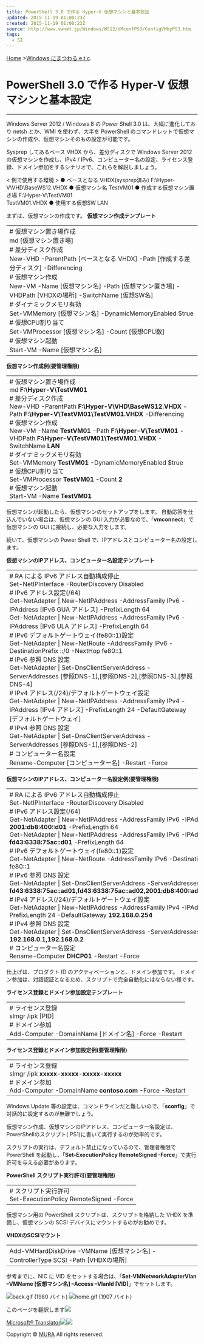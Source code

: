 ```yaml
---
title: PowerShell 3.0 で作る Hyper-V 仮想マシンと基本設定
updated: 2015-11-19 01:00:23Z
created: 2015-11-19 01:00:23Z
source: http://www.vwnet.jp/Windows/WS12/VMconfPS3/ConfigVMbyPS3.htm
tags:
  - SI
---
```


[Home](http://www.vwnet.jp/) >[Windows にまつわる e.t.c](http://www.vwnet.jp/Windows/etc.asp).

# PowerShell 3.0 で作る Hyper-V 仮想マシンと基本設定

* * *

Windows Server 2012 / Windows 8 の Power Shell 3.0 は、大幅に進化しており netsh とか、WMI を使わず、大半を PowerShell のコマンドレットで仮想マシンの作成や、仮想マシンそのもの設定が可能です。

Sysprep してあるベース VHDX から、差分ディスクで Windows Server 2012 の仮想マシンを作成し、IPv4 / IPv6、コンピューター名の設定、ライセンス登録、ドメイン参加をするシナリオで、これらを解説しましょう。

< 例で使用する環境 >
● ベースとなる VHDX(sysprep済み)
F:\Hyper-V\VHD\BaseWS12.VHDX
● 仮想マシン名
TestVM01
● 作成する仮想マシン置き場
F:\Hyper-V\TestVM01\
TestVM01.VHDX
● 使用する仮想SW
LAN

まずは、仮想マシンの作成です。
**仮想マシン作成テンプレート**

|     |
| --- |
| # 仮想マシン置き場作成<br>md [仮想マシン置き場]<br># 差分ディスク作成<br>New-VHD -ParentPath [ベースとなる VHDX] -Path [作成する差分ディスク] -Differencing<br># 仮想マシン作成<br>New-VM -Name [仮想マシン名] -Path [仮想マシン置き場] -VHDPath [VHDXの場所] -SwitchName [仮想SW名]<br># ダイナミックメモリ有効<br>Set-VMMemory [仮想マシン名] -DynamicMemoryEnabled $true<br># 仮想CPU割り当て<br>Set-VMProcessor [仮想マシン名] -Count [仮想CPU数]<br># 仮想マシン起動<br>Start-VM -Name [仮想マシン名] |

**仮想マシン作成例(要管理権限)**

|     |
| --- |
| # 仮想マシン置き場作成<br>md **F:\Hyper-V\TestVM01<br>**# 差分ディスク作成<br>New-VHD -ParentPath **F:\Hyper-V\VHD\BaseWS12.VHDX** -Path **F:\Hyper-V\TestVM01\TestVM01.VHDX** -Differencing<br># 仮想マシン作成<br>New-VM -Name **TestVM01** -Path **F:\Hyper-V\TestVM01** -VHDPath **F:\Hyper-V\TestVM01\TestVM01.VHDX** -SwitchName **LAN<br>**# ダイナミックメモリ有効<br>Set-VMMemory **TestVM01** -DynamicMemoryEnabled $true<br># 仮想CPU割り当て<br>Set-VMProcessor **TestVM01** -Count **2<br>**# 仮想マシン起動<br>Start-VM -Name **TestVM01** |

仮想マシンが起動したら、仮想マシンのセットアップをします。
自動応答を仕込んでいない場合は、仮想マシンの GUI 入力が必要なので、「**vmconnect**」で仮想マシンの GUI に接続し、必要な入力をします。

続いて、仮想マシンの Power Shell で、IPアドレスとコンピューター名の設定します。

**仮想マシンのIPアドレス、コンピューター名設定テンプレート**

|     |
| --- |
| # RA による IPv6 アドレス自動構成停止<br>Set-NetIPInterface -RouterDiscovery Disabled<br># IPv6 アドレス設定(/64)<br>Get-NetAdapter \| New-NetIPAddress -AddressFamily IPv6 -IPAddress [IPv6 GUA アドレス] -PrefixLength 64<br>Get-NetAdapter \| New-NetIPAddress -AddressFamily IPv6 -IPAddress [IPv6 ULA アドレス] -PrefixLength 64<br># IPv6 デフォルトゲートウェイ(fe80::1)設定<br>Get-NetAdapter \| New-NetRoute -AddressFamily IPv6 -DestinationPrefix ::/0 -NextHop fe80::1<br># IPv6 参照 DNS 設定<br>Get-NetAdapter \| Set-DnsClientServerAddress -ServerAddresses [参照DNS-1],[参照DNS-2],[参照DNS-3],[参照DNS-4]<br># IPv4 アドレス(/24)/デフォルトゲートウェイ設定<br>Get-NetAdapter \| New-NetIPAddress -AddressFamily IPv4 -IPAddress [IPv4 アドレス] -PrefixLength 24 -DefaultGateway [デフォルトゲートウェイ]<br># IPv4 参照 DNS 設定<br>Get-NetAdapter \| Set-DnsClientServerAddress -ServerAddresses [参照DNS-1],[参照DNS-2]<br># コンピューター名設定<br>Rename-Computer [コンピューター名] -Restart -Force |

**仮想マシンのIPアドレス、コンピューター名設定例(要管理権限)**

|     |
| --- |
| # RA による IPv6 アドレス自動構成停止<br>Set-NetIPInterface -RouterDiscovery Disabled<br># IPv6 アドレス設定(/64)<br>Get-NetAdapter \| New-NetIPAddress -AddressFamily IPv6 -IPAddress **2001:db8:400::d01** -PrefixLength 64<br>Get-NetAdapter \| New-NetIPAddress -AddressFamily IPv6 -IPAddress **fd43:6338:75ac::d01** -PrefixLength 64<br># IPv6 デフォルトゲートウェイ(fe80::1)設定<br>Get-NetAdapter \| New-NetRoute -AddressFamily IPv6 -DestinationPrefix ::/0 -NextHop fe80::1<br># IPv6 参照 DNS 設定<br>Get-NetAdapter \| Set-DnsClientServerAddress -ServerAddresses **fd43:6338:75ac::ad01,fd43:6338:75ac::ad02,2001:db8:400::ad01,2001:db8:400::ad02**<br># IPv4 アドレス(/24)/デフォルトゲートウェイ設定<br>Get-NetAdapter \| New-NetIPAddress -AddressFamily IPv4 -IPAddress **192.168.0.10** -PrefixLength 24 -DefaultGateway **192.168.0.254**<br># IPv4 参照 DNS 設定<br>Get-NetAdapter \| Set-DnsClientServerAddress -ServerAddresses **192.168.0.1,192.168.0.2**<br># コンピューター名設定<br>Rename-Computer **DHCP01** -Restart -Force |

仕上げは、プロダクト ID のアクティベーションと、ドメイン参加です。
ドメイン参加は、対話認証となるため、スクリプトで完全自動化にはならない様です。

**ライセンス登録とドメイン参加設定テンプレート**

|     |
| --- |
| # ライセンス登録<br>slmgr /ipk [PID]<br># ドメイン参加<br>Add-Computer -DomainName [ドメイン名] -Force -Restart |

**ライセンス登録とドメイン参加設定例(要管理権限)**

|     |
| --- |
| # ライセンス登録<br>slmgr /ipk **xxxxx-xxxxx-xxxxx-xxxxx**<br># ドメイン参加<br>Add-Computer -DomainName **contoso.com** -Force -Restart |

Windows Update 等の設定は、コマンドラインだと難しいので、「**sconfig**」で対話的に設定するのが無難でしょう。

仮想マシン作成、仮想マシンのIPアドレス、コンピューター名設定は、PowerShellのスクリプト(.PS1)に書いて実行するのが効率的です。

スクリプトの実行は、デフォルト禁止になっているので、管理者権限で PowerShell を起動し、「**Set-ExecutionPolicy RemoteSigned -Force**」で実行許可を与える必要があります。

**PowerShell スクリプト実行許可(要管理権限)**

|     |
| --- |
| # スクリプト実行許可<br>Set-ExecutionPolicy RemoteSigned -Force |

仮想マシン用の PowerShell スクリプトは、スクリプトを格納した VHDX を準備し、仮想マシンの SCSI デバイスにマウントするのがお勧めです。

**VHDXのSCSIマウント**

|     |
| --- |
| Add-VMHardDiskDrive -VMName [仮想マシン名] -ControllerType SCSI -Path [VHDXの場所] |

参考までに、NIC に VID をセットする場合は、「**Set-VMNetworkAdapterVlan –VMName [仮想マシン名] –Access –VlanId [VID]**」でセットします。

![back.gif (1980 バイト)](../_resources/back.gif)
 ![home.gif (1907 バイト)](../_resources/home.gif)

このページを翻訳します[![](../_resources/d16013998ddf5d46a9133d2746fcc8af.gif)](#)

[Microsoft® Translator](http://www.bing.com/translator?ref=MSTWidget)[![](../_resources/0c3282956313b021fe41127e0f25f9a0.gif)](http://www.microsofttranslator.com/widget/?ref=MSTWidget)[![](../_resources/938f81e8ade003d586edb12824911577.gif)](http://www.vwnet.jp/Windows/WS12/VMconfPS3/ConfigVMbyPS3.htmmailto:?charset=utf-8&subject=%E8%8B%B1%E8%AA%9E%E3%81%A7%E3%81%93%E3%81%AE%E3%83%9A%E3%83%BC%E3%82%B8%E3%81%8C%E6%97%A5%E6%9C%AC%E8%AA%9E%E3%81%8B%E3%82%89%E7%BF%BB%E8%A8%B3%E6%B8%88%E3%81%BF%E3%81%A7%E3%81%82%E3%82%8B%E3%81%93%E3%81%A8%E3%82%92%E8%AA%BF%E3%81%B9%E3%82%8B&body=%E7%BF%BB%E8%A8%B3%E6%B8%88%E3%81%BF%3A%20http%3A%2F%2Fwww.vwnet.jp%2FWindows%2FWS12%2FVMconfPS3%2FConfigVMbyPS3.htm%23mstto%3Den%0D%0A%E3%82%AA%E3%83%AA%E3%82%B8%E3%83%8A%E3%83%AB%3A%20http%3A%2F%2Fwww.vwnet.jp%2FWindows%2FWS12%2FVMconfPS3%2FConfigVMbyPS3.htm%0D%0A%0D%0AMicrosoft%C2%AE%20Translator%20%E3%81%AB%E3%82%88%E3%82%8B%E8%87%AA%E5%8B%95%E7%BF%BB%E8%A8%B3%0D%0Ahttp%3A%2F%2Fwww.bing.com%2Ftranslator)

Copyright © [MURA](http://www.vwnet.jp/Windows/WS12/VMconfPS3/ConfigVMbyPS3.htmmailto:mura+web@vwnet.jp) All rights reserved.